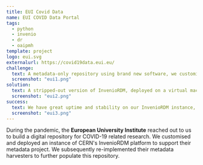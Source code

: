 ```yaml
---
title: EUI Covid Data
name: EUI COVID Data Portal
tags:
  - python
  - invenio
  - dr
  - oaipmh
template: project
logo: eui.svg
externalurl: https://covid19data.eui.eu/
challenge:
  text: A metadata-only repository using brand new software, we customised a few components to better suit EUI's needs.
  screenshot: "eui1.png"
solution:
  text: A stripped-out version of InvenioRDM, deployed on a virtual machine hosted by us and themed, customised for EUI. The harvesters were re-written from R to Python, with great improvements to code reuse and a data pipeline to improve metadata quality.
  screenshot: "eui2.png"
success:
  text: We have great uptime and stability on our InvenioRDM instance, which has seen research use for a number of years. We've successfully migrated through various InvenioRDM versions to maintain support and gain features.
  screenshot: "eui3.png"
---
```


During the pandemic, the **European University Institute** reached out to us to build a digital repository for COVID-19 related research.  We customised and deployed an instance of CERN's InvenioRDM platform to support their metadata project. We subsequently re-implemented their metadata harvesters to further populate this repository.
